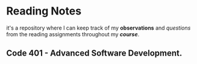 # Reading Notes
it's a repository where I can keep track of my **observations** and *questions* from the reading assignments throughout my ***course***.

## Code 401 - Advanced Software Development.
